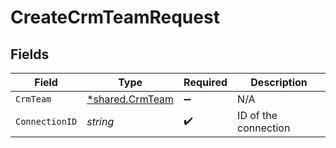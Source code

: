 # CreateCrmTeamRequest


## Fields

| Field                                             | Type                                              | Required                                          | Description                                       |
| ------------------------------------------------- | ------------------------------------------------- | ------------------------------------------------- | ------------------------------------------------- |
| `CrmTeam`                                         | [*shared.CrmTeam](../../models/shared/crmteam.md) | :heavy_minus_sign:                                | N/A                                               |
| `ConnectionID`                                    | *string*                                          | :heavy_check_mark:                                | ID of the connection                              |